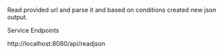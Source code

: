 Read provided url and parse it and based on conditions created new json output.

Service Endpoints

http://localhost:8080/api/readjson


